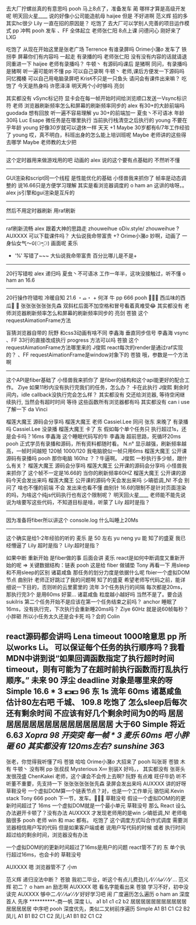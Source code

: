 去大厂拧螺丝真的有意思吗
pooh
马上8点了，准备发车
蔺
哪样才算是高级开发呢
明天回火星____
说的好像小公司能造航母
haijee
但是 不好进啊
范义辉
招的多   其实hc很少
Lily
一直在招的原因是？
吃饱了
去大厂可以学别人完善的项目运作模式
pp
冲鸭
pooh
发车
、FF
全体起立
老师张仁阳
8点上课
问德问心
刚好来了
LXG

吃饱了
从现在开始这里是张老广场
Terrence
有谁录屏吗
Orime小潴*o*
发车了
铁拐李
屏幕你们有内容吗
一起走
有录播的吗
老师张仁阳
没有没有内容的话就请退同重进一下
haijee
老师有录播吗？
牛顿丶
有源码吗课后
是猪啊
同问，有录播吗
是猪啊
听一遍可能听不懂
pp
可以自己录啊
牛顿丶
老师,课后方便发一下源码吗
冋忆獨楱
可以自己用电脑录屏吧
Kris不只是一只鱼头
请问会有课件出来嘛？
吃饱了
今天是热身吗
许愿泽泽
明天两个小时够吗
亮剑

其实都没有
vSync标记符 显卡会在每一帧开始时间给浏览顺口发送一Vsync标识符
老师 浏览器刷新频率怎么和屏幕的刷新频率同步的
alex
有30+的大龄前端吗
guodada
想有回放 听一遍不容易理解
yu
30+的前端加一
夏虫丶不可语冰
年龄30吗
Luc Esape
微任务是在哪里执行 当前执行栈清空之后执行的
young
不要在乎年龄
young
好像30岁就可以退休一样
天天
+1
Maybe
30岁都有6/7年工作经验了
young
哎，真不明白，科班出身的怎么能上培训班呢
Maybe
老师讲的这些得去哪学
Maybe
老师教的太少把
***
这个定时器用来做游戏用的吧  动画的
alex
说的这个要有点基础的 不然听不懂
***
GUI渲染和script同一个线程 是性能优化的基础
小怪兽我来抓你了
帧率是动态调整的 说16.66只是方便学习理解 其实是看浏览器调度的
o ham an
这讲的啥呀。。
alex
js引擎和gui渲染是互斥的
***
然后不用定时器刷新 用raf刷新
***
raf刷新流畅
alex
跟着大神的思路走
zhouweihue
oDiv.style/
zhouweihue
?
AUXXXX
可以下载课件吗？
大仙说我命带富贵
+?
Orime小潴*o*
妙啊，动画了
一身仙女气～υ᷇(⚆•̫⚆)
画面呢
麦乐
+ ‘%’ 写错了~~~
大仙说我命带富贵
百分比哪儿是不是+
***
20行写错啦
alex
递归吗
夏虫丶不可语冰
工作一年半，这块没接触过，听不懂
o ham an
16.6
***
20行操作符错啦
冷暖自知
21.6
・ࡇ・
+
何洋
牛
pp
666
pooh
🚀🚀🚀
西瓜味的西瓜🍉
🚀
张张张张张张先森
双斜杠后面不加空格和冒号看着真难受😂
其实都没有
老师浏览器刷新频率怎么和屏幕的刷新频率同步的
亮剑
苍狼
这个requestAimationFrame方法



盲猜浏览器自带的
阮野
和css3动画有啥不同
李鑫海
垂直同步信号
李鑫海
vsync
、FF
33行的直接改成执行 progress 方法可以吗
苍狼
这个requestAimationFrame方法哪里来的
J俊熙
react每次的render是通过raf实现的？
、FF
requestAimationFrame是window对象下的
苍狼
哦，参数是一个方法啊
***
这个API是fiber基础了
小怪兽我来抓你了
是fiber的结构和这个api能更好的配合工作。
Ziye
如果11秒内没有执行完我们的任务，怎么办？
卡在此执行
J俊熙
剩余时间内，idle callback没执行完会怎么样？
其实都没有
交还给浏览器, 等待空闲继续执行,  当然会有超时时间
等待
这些函数所有浏览器都有吗
其实都没有
can i use 了解一下
da Vinci

榴莲大魔王
源码会分享吗
榴莲大魔王
老师
Cassiel.Lee
同问
张东
来晚了 有录播吗
Cassiel.Lee
没录播
榴莲大魔王
卡了
东
假如每个单个任务只 执行超过1s，还是会卡吗？16ms
李鑫海
这个睡眠代码写的牛
李鑫海
超前思路，死循环20ms
pooh
正式学员有录播和源码，所有资料都随时看。
N.n°
显示越强，刷新频率越高，一帧时间越短 120帧 1000/120
我电脑貌似一帧只用6ms
榴莲大魔王
公开课源码有录播吗
pooh
那你电脑 160hz ？？牛逼啊。
J俊熙
一秒执行多少帧，跟什么有关？
榴莲大魔王
源码会分享吗
榴莲大魔王
公开课的源码会分享吗
小怪兽我来抓你了
这个帧不一定是16.66的 当你的刷新频率60HZ
榴莲大魔王
公开课的源码今天会发出来吗
榴莲大魔王
公开课的源码今天会发出来吗
シ皜彽调_N!
不会  别问了
啥也不懂的前端
不会 发出来也看不懂
曲别针
16.6的限制不是针对页面渲染的吗，为啥这个纯js代码执行也有这个限制呢？
明天回火星____
老师能不能先说说为啥要写这些代码，不知道目标是啥，听蒙了
Lily
超时是指？
***
因为准备将fiber所以讲这个
console.log
什么叫睡上20Ms
***
这个确实是给1-2年经验的听的
麦乐
 是 50 左右
yu
neng
yu
能
知了的盛夏
我已经懵逼了
Lily
超时是指？
Lily:超时是指？


如果中断 重新开始 是fiber做的事 后面会讲
麦乐
react是如何中断调度又重新开始的呢  =>  关键数据结构：链表
pooh
这是给 fiber 做铺垫
Tony
再看一下 用sleep和不用sleep的区别
诸葛咸鱼
那任务的划分力度是依据什么呢 fbier一个虚拟DOM节点
曲别针
老师正好跳过了我的问题啊
知了的盛夏
希望老师写代码之前，能详细说一下目的，否则听的云里雾里的
流年
3个任务执行的间隔 每次都是20ms，那执行完3个 是用60ms 好蒙...
诸葛咸鱼
粒度越小越好吗 当然不是了。要合适 
sukilris
第二个任务开始不是应该在第一个任务结束之前吗？
anchor
睡眠了16ms，没有执行完，下次执行会重新睡20ms吗？
Ziye
60Hz   就是说60帧每秒？
小胖砸
所以小任务太久还是会卡死 吗？会的
Colin

react源码都会讲吗
Lena
timeout 1000啥意思
pp
所以works
Li。
可以保证每个任务的执行顺序吗？我看MDN中讲到说“如果回调函数指定了执行超时时间timeout，则有可能为了在超时前执行函数而打乱执行顺序。”
未来
90
浮尘
deadline 对象是哪里来的呀
Simple
16.6 * 3
💴💵
96
东
1s
流年
60ms
诸葛咸鱼
估计80左右吧
千城、
109.8
吃饱了
怎么sleep后每次还有剩余时间 不应该有好几个剩余时间为0的吗
居居居居居居居居居居居居居居居居
大于60
Simple
将近 6.6*3
Xopra
98
开突突
每一帧 * 3
麦乐
60ms 吧
小胖砸
60
其实都没有
120ms左右?
sunshine
36*3
--------------------
张老，你觉得我听懂了吗
苍狼
哈哈
Orime小潴*o*
 大招来了
pooh
叫张哥
苍狼
木有
牛顿丶
没有啊
pp
张叔叔
Mysterious X💤
别装X 好吗，，
其实都没有
张哥头发很茂盛
ChenKakei
老师，这个课会不会传上去啊?
阮野
有点难
旺仔牛奶
听不听董不重要，先支持一下
张张张张张张先森
录屏会发出来吗
AUXXXX
讲的好呀
草鞋没号
一个虚拟DOM算一个链表节点？对，也是一个工作单元
骆恺闻.Kevin
stack
Tony
666
pooh
下一节，发车。🚀🚀🚀
草鞋没号
假设一个虚拟DOM的的更新时间超过了 16ms 一个虚拟DOM就是一个最小单元 
草鞋没号
那么 React 设么办法避开卡顿了？没有办法
AUXXXX
才发现老师用的是win
シ皜彽调_N!
老师电脑很多
pooh
老师 win 和 mac 都有。
吃饱了
这个调度方式叫合作式调度 需要浏览器相信用户写的代码
但是如果客户端或者 说用户写代码的时候 或者 执行时间超过给的剩余时间，浏览器没有办法

一个虚拟DOM的的更新时间超过了16ms是用户的问题  react管不了的
东
单个执行超过16ms，也会卡的
草鞋没号

AUXXXX
嗯 浏览器管不了
小m

范义辉
递归没法中断？
苍狼
我初二毕业，听这个有点儿费劲儿
⁄(⁄ ⁄ ⁄ω⁄ ⁄ ⁄)⁄
...
范义辉
初二？
o ham an
励志啊
AUXXXX
嗯 看名字能看出来
苍狼
学习不好，初中没读完
AUXXXX
够中二
⁄(⁄ ⁄ ⁄ω⁄ ⁄ ⁄)⁄
好好学习吧
闹
广度遍历怎么遍历
o ham an
深度
首人
先序
**********-商一帆
深度
Li。
a1 b1 c1 c2 b2
居居居居居居居居居居居居居居居居
中序吧
pooh
深度优先，类似二叉树前序遍历
Simple
A1 B1 C1 C2 B2
凤儿
A1 B1 B2 C1 C2
凤儿:A1 B1 B2 C1 C2